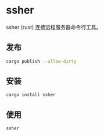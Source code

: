 # ssher

ssher (rust) 连接远程服务器命令行工具。

## 发布

```bash
cargo publish --allow-dirty
```

## 安装

```bash
cargo install ssher
```

## 使用

```bash
ssher
```
